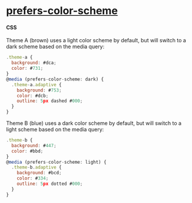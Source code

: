 # [prefers-color-scheme](https://developer.mozilla.org/en-US/docs/Web/CSS/@media/prefers-color-scheme)

#### CSS

Theme A (brown) uses a light color scheme by default, but will switch to a dark scheme based on the media query:

```js
.theme-a {
  background: #dca;
  color: #731;
}
@media (prefers-color-scheme: dark) {
  .theme-a.adaptive {
    background: #753;
    color: #dcb;
    outline: 5px dashed #000;
  }
}
```

Theme B (blue) uses a dark color scheme by default, but will switch to a light scheme based on the media query:

```js
.theme-b {
  background: #447;
  color: #bbd;
}
@media (prefers-color-scheme: light) {
  .theme-b.adaptive {
    background: #bcd;
    color: #334;
    outline: 5px dotted #000;
  }
}

```